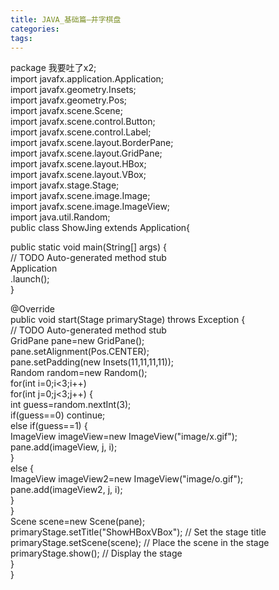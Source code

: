 ```yaml
---
title: JAVA_基础篇—井字棋盘
categories: 
tags: 
---
```

package 我要吐了x2;  
import javafx.application.Application;  
import javafx.geometry.Insets;  
import javafx.geometry.Pos;  
import javafx.scene.Scene;  
import javafx.scene.control.Button;  
import javafx.scene.control.Label;  
import javafx.scene.layout.BorderPane;  
import javafx.scene.layout.GridPane;  
import javafx.scene.layout.HBox;  
import javafx.scene.layout.VBox;  
import javafx.stage.Stage;  
import javafx.scene.image.Image;  
import javafx.scene.image.ImageView;  
import java.util.Random;  
public class ShowJing extends Application{  
  
public static void main(String[] args) {  
// TODO Auto-generated method stub  
Application  
.launch();  
}  
  
@Override  
public void start(Stage primaryStage) throws Exception {  
// TODO Auto-generated method stub  
GridPane pane=new GridPane();  
pane.setAlignment(Pos.CENTER);  
pane.setPadding(new Insets(11,11,11,11));  
Random random=new Random();  
for(int i=0;i<3;i++)  
for(int j=0;j<3;j++) {  
int guess=random.nextInt(3);  
if(guess==0) continue;  
else if(guess==1) {  
ImageView imageView=new ImageView("image/x.gif");  
pane.add(imageView, j, i);  
}  
else {  
ImageView imageView2=new ImageView("image/o.gif");  
pane.add(imageView2, j, i);  
}  
}  
Scene scene=new Scene(pane);  
primaryStage.setTitle("ShowHBoxVBox"); // Set the stage title  
primaryStage.setScene(scene); // Place the scene in the stage  
primaryStage.show(); // Display the stage  
}  
}  
  

